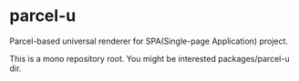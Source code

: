 # parcel-u

Parcel-based universal renderer for SPA(Single-page Application) project.

This is a mono repository root.
You might be interested packages/parcel-u dir.
